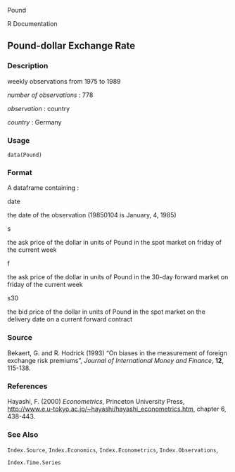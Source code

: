 Pound

R Documentation

## Pound-dollar Exchange Rate

### Description

weekly observations from 1975 to 1989

_number of observations_ : 778

_observation_ : country

_country_ : Germany

### Usage

    data(Pound)

### Format

A dataframe containing :

date

the date of the observation (19850104 is January, 4, 1985)

s

the ask price of the dollar in units of Pound in the spot market on friday of
the current week

f

the ask price of the dollar in units of Pound in the 30-day forward market on
friday of the current week

s30

the bid price of the dollar in units of Pound in the spot market on the
delivery date on a current forward contract

### Source

Bekaert, G. and R. Hodrick (1993) “On biases in the measurement of foreign
exchange risk premiums”, _Journal of International Money and Finance_, **12**,
115-138.

### References

Hayashi, F. (2000) _Econometrics_, Princeton University Press,
<http://www.e.u-tokyo.ac.jp/~hayashi/hayashi_econometrics.htm>, chapter 6,
438-443.

### See Also

`Index.Source`, `Index.Economics`, `Index.Econometrics`, `Index.Observations`,

`Index.Time.Series`

